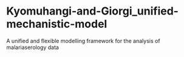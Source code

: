 # Kyomuhangi-and-Giorgi_unified-mechanistic-model
A unified and flexible modelling framework for the analysis of malariaserology data
